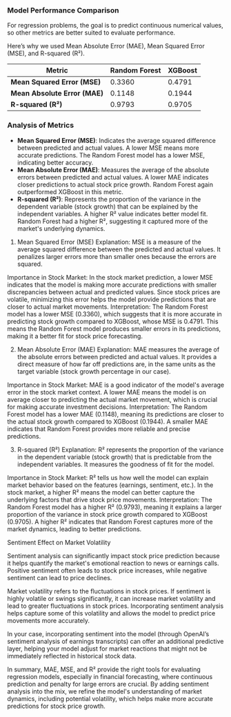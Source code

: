 ### Model Performance Comparison

For regression problems, the goal is to predict continuous numerical values, so other metrics are better suited to evaluate performance.

Here’s why we used Mean Absolute Error (MAE), Mean Squared Error (MSE), and R-squared (R²).




| **Metric**                    | **Random Forest** | **XGBoost**  |
|-------------------------------|-------------------|--------------|
| **Mean Squared Error (MSE)**   | 0.3360            | 0.4791       |
| **Mean Absolute Error (MAE)**  | 0.1148            | 0.1944       |
| **R-squared (R²)**             | 0.9793            | 0.9705       |

### Analysis of Metrics
- **Mean Squared Error (MSE)**: Indicates the average squared difference between predicted and actual values. A lower MSE means more accurate predictions. The Random Forest model has a lower MSE, indicating better accuracy.
- **Mean Absolute Error (MAE)**: Measures the average of the absolute errors between predicted and actual values. A lower MAE indicates closer predictions to actual stock price growth. Random Forest again outperformed XGBoost in this metric.
- **R-squared (R²)**: Represents the proportion of the variance in the dependent variable (stock growth) that can be explained by the independent variables. A higher R² value indicates better model fit. Random Forest had a higher R², suggesting it captured more of the market's underlying dynamics.


1. Mean Squared Error (MSE)
Explanation: MSE is a measure of the average squared difference between the predicted and actual values. It penalizes larger errors more than smaller ones because the errors are squared.

Importance in Stock Market: In the stock market prediction, a lower MSE indicates that the model is making more accurate predictions with smaller discrepancies between actual and predicted values. Since stock prices are volatile, minimizing this error helps the model provide predictions that are closer to actual market movements.
Interpretation: The Random Forest model has a lower MSE (0.3360), which suggests that it is more accurate in predicting stock growth compared to XGBoost, whose MSE is 0.4791. This means the Random Forest model produces smaller errors in its predictions, making it a better fit for stock price forecasting.


2. Mean Absolute Error (MAE)
Explanation: MAE measures the average of the absolute errors between predicted and actual values. It provides a direct measure of how far off predictions are, in the same units as the target variable (stock growth percentage in our case).

Importance in Stock Market: MAE is a good indicator of the model's average error in the stock market context. A lower MAE means the model is on average closer to predicting the actual market movement, which is crucial for making accurate investment decisions.
Interpretation: The Random Forest model has a lower MAE (0.1148), meaning its predictions are closer to the actual stock growth compared to XGBoost (0.1944). A smaller MAE indicates that Random Forest provides more reliable and precise predictions.


3. R-squared (R²)
Explanation: R² represents the proportion of the variance in the dependent variable (stock growth) that is predictable from the independent variables. It measures the goodness of fit for the model.

Importance in Stock Market: R² tells us how well the model can explain market behavior based on the features (earnings, sentiment, etc.). In the stock market, a higher R² means the model can better capture the underlying factors that drive stock price movements.
Interpretation: The Random Forest model has a higher R² (0.9793), meaning it explains a larger proportion of the variance in stock price growth compared to XGBoost (0.9705). A higher R² indicates that Random Forest captures more of the market dynamics, leading to better predictions.


Sentiment Effect on Market Volatility

Sentiment analysis can significantly impact stock price prediction because it helps quantify the market's emotional reaction to news or earnings calls. Positive sentiment often leads to stock price increases, while negative sentiment can lead to price declines.

Market volatility refers to the fluctuations in stock prices. If sentiment is highly volatile or swings significantly, it can increase market volatility and lead to greater fluctuations in stock prices. Incorporating sentiment analysis helps capture some of this volatility and allows the model to predict price movements more accurately.

In your case, incorporating sentiment into the model (through OpenAI’s sentiment analysis of earnings transcripts) can offer an additional predictive layer, helping your model adjust for market reactions that might not be immediately reflected in historical stock data.

In summary, MAE, MSE, and R² provide the right tools for evaluating regression models, especially in financial forecasting, where continuous prediction and penalty for large errors are crucial. By adding sentiment analysis into the mix, we refine the model's understanding of market dynamics, including potential volatility, which helps make more accurate predictions for stock price growth.







